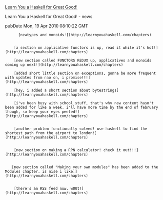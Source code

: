 [Learn You a Haskell for Great Good!](http://learnyouahaskell.com)

Learn You a Haskell for Great Good! - news

pubDate Mon, 19 Apr 2010 08:10:22 GMT


          [newtypes and monoids!](http://learnyouahaskell.com/chapters)


        [a section on applicative functors is up, read it while it's hot!](http://learnyouahaskell.com/chapters)
       
        [new section called FUNCTORS REDUX up, applicatives and monoids coming up next!](http://learnyouahaskell.com/chapters)

        [added short little section on exceptions, gonna be more frequent with updates from nao on, i promise!!!](http://learnyouahaskell.com/chapters)
        
        [hey, i added a short section about bytestrings](http://learnyouahaskell.com/chapters)
        
        [i've been busy with school stuff, that's why new content hasn't been added for like a week. i'll have more time by the end of february though, so keep your eyes peeled!](http://learnyouahaskell.com/chapters)
        
        
        [another problem functionally solved! use haskell to find the shortest path from the airport to london!](http://learnyouahaskell.com/chapters)
        
        
        [new section on making a RPN calculator! check it out!!!](http://learnyouahaskell.com/chapters)
       
       
       [new section called "Making your own modules" has been added to the Modules chapter. is nise i like.](http://learnyouahaskell.com/chapters)
        
        
        [there's an RSS feed now. w00t!] (http://learnyouahaskell.com/chapters)

